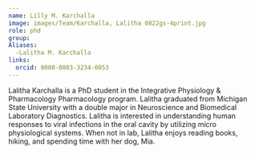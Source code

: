 ```yaml
---
name: Lilly M. Karchalla
image: images/Team/Karchalla, Lalitha 0822gs-4print.jpg
role: phd
group:
Aliases:
  -Lalitha M. Karchalla
links:
  orcid: 0000-0003-3234-0053
---
```


Lalitha Karchalla is a PhD student in the Integrative Physiology & Pharmacology Pharmacology program. Lalitha graduated from Michigan State University with a double major in Neuroscience and Biomedical Laboratory Diagnostics. Lalitha is interested in understanding human responses to viral infections in the oral cavity by utilizing micro physiological systems. When not in lab, Lalitha enjoys reading books, hiking, and spending time with her dog, Mia. 
